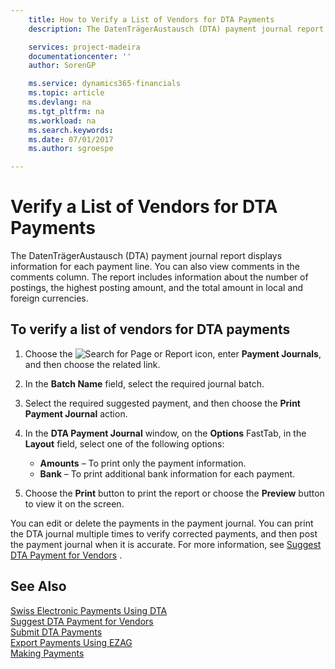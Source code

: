 ```yaml
---
    title: How to Verify a List of Vendors for DTA Payments
    description: The DatenTrägerAustausch (DTA) payment journal report displays information for each payment line. You can also view comments in the comments column. The report includes information about the number of postings, the highest posting amount, and the total amount in local and foreign currencies.

    services: project-madeira 
    documentationcenter: ''
    author: SorenGP

    ms.service: dynamics365-financials
    ms.topic: article
    ms.devlang: na
    ms.tgt_pltfrm: na
    ms.workload: na
    ms.search.keywords:
    ms.date: 07/01/2017
    ms.author: sgroespe

---
```

# Verify a List of Vendors for DTA Payments
The DatenTrägerAustausch (DTA) payment journal report displays information for each payment line. You can also view comments in the comments column. The report includes information about the number of postings, the highest posting amount, and the total amount in local and foreign currencies.  

## To verify a list of vendors for DTA payments  

1.  Choose the ![Search for Page or Report](../../media/ui-search/search_small.png "Search for Page or Report icon") icon, enter **Payment Journals**, and then choose the related link.  
2.  In the **Batch Name** field, select the required journal batch.  
3.  Select the required suggested payment, and then choose the **Print Payment Journal** action.  
4.  In the **DTA Payment Journal** window, on the **Options** FastTab, in the **Layout** field, select one of the following options:  

    - **Amounts** – To print only the payment information.  
    - **Bank** – To print additional bank information for each payment.  

5.  Choose the **Print** button to print the report or choose the **Preview** button to view it on the screen.  

You can edit or delete the payments in the payment journal. You can print the DTA journal multiple times to verify corrected payments, and then post the payment journal when it is accurate. For more information, see [Suggest DTA Payment for Vendors](how-to-suggest-dta-payment-for-vendors.md) .  

## See Also  
 [Swiss Electronic Payments Using DTA](swiss-electronic-payments-using-dta.md)   
 [Suggest DTA Payment for Vendors](how-to-suggest-dta-payment-for-vendors.md)   
 [Submit DTA Payments](how-to-submit-dta-payments.md)   
 [Export Payments Using EZAG](how-to-export-payments-using-ezag.md)   
 [Making Payments](../../payables-make-payments.md)
